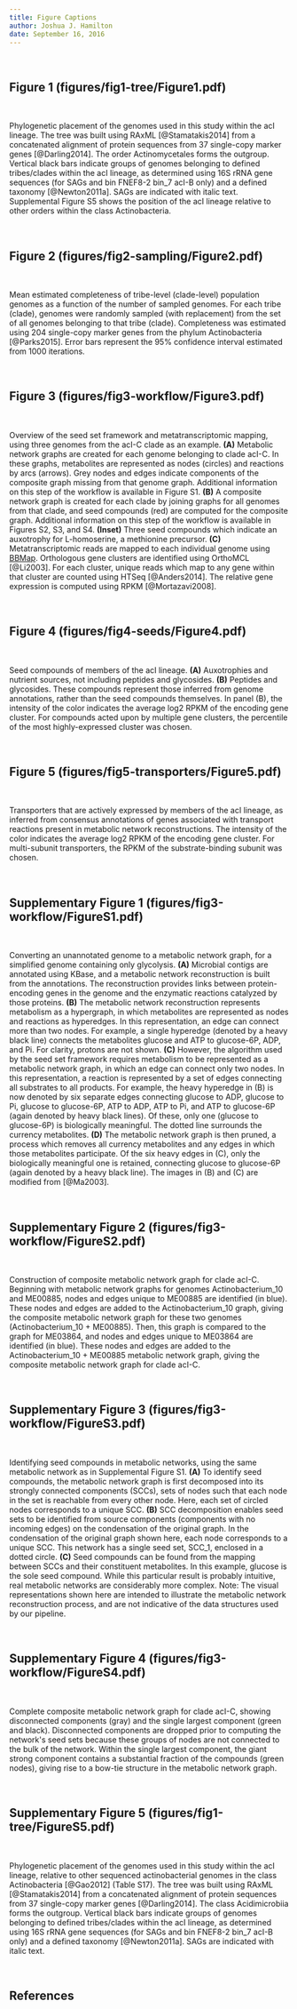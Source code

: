 ```yaml
---
title: Figure Captions
author: Joshua J. Hamilton
date: September 16, 2016
---
```


&nbsp;

## Figure 1 (figures/fig1-tree/Figure1.pdf)

&nbsp;

Phylogenetic placement of the genomes used in this study within the acI lineage. The tree was built using RAxML [@Stamatakis2014] from a concatenated alignment of protein sequences from 37 single-copy marker genes [@Darling2014]. The order Actinomycetales forms the outgroup. Vertical black bars indicate groups of genomes belonging to defined tribes/clades within the acI lineage, as determined using 16S rRNA gene sequences (for SAGs and bin FNEF8-2 bin_7 acI-B only) and a defined taxonomy [@Newton2011a]. SAGs are indicated with italic text. Supplemental Figure S5 shows the position of the acI lineage relative to other orders within the class Actinobacteria.

&nbsp;

## Figure 2 (figures/fig2-sampling/Figure2.pdf)

&nbsp;

Mean estimated completeness of tribe-level (clade-level) population genomes as a function of the number of sampled genomes. For each tribe (clade), genomes were randomly sampled (with replacement) from the set of all genomes belonging to that tribe (clade). Completeness was estimated using 204 single-copy marker genes from the phylum Actinobacteria [@Parks2015]. Error bars represent the 95% confidence interval estimated from 1000 iterations.

&nbsp;

## Figure 3 (figures/fig3-workflow/Figure3.pdf)

&nbsp;

Overview of the seed set framework and metatranscriptomic mapping, using three genomes from the acI-C clade as an example. __(A)__ Metabolic network graphs are created for each genome belonging to clade acI-C. In these graphs, metabolites are represented as nodes (circles) and reactions by arcs (arrows). Grey nodes and edges indicate components of the composite graph missing from that genome graph. Additional information on this step of the workflow is available in Figure S1. __(B)__ A composite network graph is created for each clade by joining graphs for all genomes from that clade, and seed compounds (red) are computed for the composite graph. Additional information on this step of the workflow is available in Figures S2, S3, and S4. __(Inset)__ Three seed compounds which indicate an auxotrophy for L-homoserine, a methionine precursor. __(C)__ Metatranscriptomic reads are mapped to each individual genome using [BBMap](https://sourceforge.net/projects/bbmap/). Orthologous gene clusters are identified using OrthoMCL [@Li2003]. For each cluster, unique reads which map to any gene within that cluster are counted using HTSeq [@Anders2014]. The relative gene expression is computed using RPKM [@Mortazavi2008].

&nbsp;

## Figure 4 (figures/fig4-seeds/Figure4.pdf)

&nbsp;

Seed compounds of members of the acI lineage. __(A)__ Auxotrophies and nutrient sources, not including peptides and glycosides. __(B)__ Peptides and glycosides. These compounds represent those inferred from genome annotations, rather than the seed compounds themselves. In panel (B), the intensity of the color indicates the average log2 RPKM of the encoding gene cluster. For compounds acted upon by multiple gene clusters, the percentile of the most highly-expressed cluster was chosen.

&nbsp;

## Figure 5 (figures/fig5-transporters/Figure5.pdf)

&nbsp;

Transporters that are actively expressed by members of the acI lineage, as inferred from consensus annotations of genes associated with transport reactions present in metabolic network reconstructions. The intensity of the color indicates the average log2 RPKM of the encoding gene cluster. For multi-subunit transporters, the RPKM of the substrate-binding subunit was chosen.

&nbsp;

## Supplementary Figure 1 (figures/fig3-workflow/FigureS1.pdf)

&nbsp;

Converting an unannotated genome to a metabolic network graph, for a simplified genome containing only glycolysis. __(A)__ Microbial contigs are annotated using KBase, and a metabolic network reconstruction is built from the annotations. The reconstruction provides links between protein-encoding genes in the genome and the enzymatic reactions catalyzed by those proteins. __(B)__ The metabolic network reconstruction represents metabolism as a hypergraph, in which metabolites are represented as nodes and reactions as hyperedges. In this representation, an edge can connect more than two nodes. For example, a single hyperedge (denoted by a heavy black line) connects the metabolites glucose and ATP to glucose-6P, ADP, and Pi. For clarity, protons are not shown. __(C)__ However, the algorithm used by the seed set framework requires metabolism to be represented as a metabolic network graph, in which an edge can connect only two nodes. In this representation, a reaction is represented by a set of edges connecting all substrates to all products. For example, the heavy hyperedge in (B) is now denoted by six separate edges connecting glucose to ADP, glucose to Pi, glucose to glucose-6P, ATP to ADP, ATP to Pi, and ATP to glucose-6P (again denoted by heavy black lines). Of these, only one (glucose to glucose-6P) is biologically meaningful. The dotted line surrounds the currency metabolites. __(D)__ The metabolic network graph is then pruned, a process which removes all currency metabolites and any edges in which those metabolites participate. Of the six heavy edges in (C), only the biologically meaningful one is retained, connecting glucose to glucose-6P (again denoted by a heavy black line). The images in (B) and (C) are modified from [@Ma2003].

&nbsp;

## Supplementary Figure 2 (figures/fig3-workflow/FigureS2.pdf)

&nbsp;

Construction of composite metabolic network graph for clade acI-C. Beginning with metabolic network graphs for genomes Actinobacterium_10 and ME00885, nodes and edges unique to ME00885 are identified (in blue). These nodes and edges are added to the Actinobacterium_10 graph, giving the composite metabolic network graph for these two genomes (Actinobacterium_10 + ME00885). Then, this graph is compared to the graph for ME03864, and nodes and edges unique to ME03864 are identified (in blue). These nodes and edges are added to the Actinobacterium_10 + ME00885 metabolic network graph, giving the composite metabolic network graph for clade acI-C.

&nbsp;

## Supplementary Figure 3 (figures/fig3-workflow/FigureS3.pdf)

&nbsp;

Identifying seed compounds in metabolic networks, using the same metabolic network as in Supplemental Figure S1. __(A)__ To identify seed compounds, the metabolic network graph is first decomposed into its strongly connected components (SCCs), sets of nodes such that each node in the set is reachable from every other node. Here, each set of circled nodes corresponds to a unique SCC. __(B)__ SCC decomposition enables seed sets to be identified from source components (components with no incoming edges) on the condensation of the original graph. In the condensation of the original graph shown here, each node corresponds to a unique SCC. This network has a single seed set, SCC_1, enclosed in a dotted circle. __(C)__ Seed compounds can be found from the mapping between SCCs and their constituent metabolites. In this example, glucose is the sole seed compound. While this particular result is probably intuitive, real metabolic networks are considerably more complex.  Note: The visual representations shown here are intended to illustrate the metabolic network reconstruction process, and are not indicative of the data structures used by our pipeline.

&nbsp;

## Supplementary Figure 4 (figures/fig3-workflow/FigureS4.pdf)

&nbsp;

Complete composite metabolic network graph for clade acI-C, showing disconnected components (gray) and the single largest component (green and black). Disconnected components are dropped prior to computing the network's seed sets because these groups of nodes are not connected to the bulk of the network. Within the single largest component, the giant strong component contains a substantial fraction of the compounds (green nodes), giving rise to a bow-tie structure in the metabolic network graph.

&nbsp;

## Supplementary Figure 5 (figures/fig1-tree/FigureS5.pdf)

&nbsp;

Phylogenetic placement of the genomes used in this study within the acI lineage, relative to other sequenced actinobacterial genomes in the class Actinobacteria [@Gao2012] (Table S17). The tree was built using RAxML [@Stamatakis2014] from a concatenated alignment of protein sequences from 37 single-copy marker genes [@Darling2014]. The class Acidimicrobiia forms the outgroup. Vertical black bars indicate groups of genomes belonging to defined tribes/clades within the acI lineage, as determined using 16S rRNA gene sequences (for SAGs and bin FNEF8-2 bin_7 acI-B only) and a defined taxonomy [@Newton2011a]. SAGs are indicated with italic text.

&nbsp;

## References

&nbsp;
